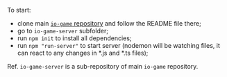 
To start:
- clone main [`io-game` repository](https://github.com/HusakYurii/io-game) and follow the README file there;
- go to `io-game-server` subfolder;
- run `npm init` to install all dependencies;
- run `npm "run-server"` to start server (nodemon will be watching files, it can react to any changes in *.js and *.ts files);


Ref. `io-game-server` is a sub-repository of main `io-game` repository.
